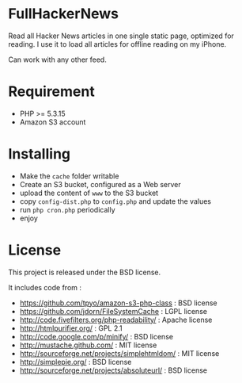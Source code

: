 # FullHackerNews

Read all Hacker News articles in one single static page, optimized for reading.
I use it to load all articles for offline reading on my iPhone.

Can work with any other feed.

# Requirement
* PHP >= 5.3.15
* Amazon S3 account

# Installing

* Make the `cache` folder writable
* Create an S3 bucket, configured as a Web server
* upload the content of `www` to the S3 bucket
* copy `config-dist.php` to `config.php` and update the values
* run `php cron.php` periodically
* enjoy

# License

This project is released under the BSD license.

It includes code from :

* https://github.com/tpyo/amazon-s3-php-class : BSD license
* https://github.com/jdorn/FileSystemCache : LGPL license
* http://code.fivefilters.org/php-readability/ : Apache license
* http://htmlpurifier.org/ : GPL 2.1
* http://code.google.com/p/minify/ : BSD license
* http://mustache.github.com/ : MIT license
* http://sourceforge.net/projects/simplehtmldom/ : MIT license
* http://simplepie.org/ : BSD license
* http://sourceforge.net/projects/absoluteurl/ : BSD license
